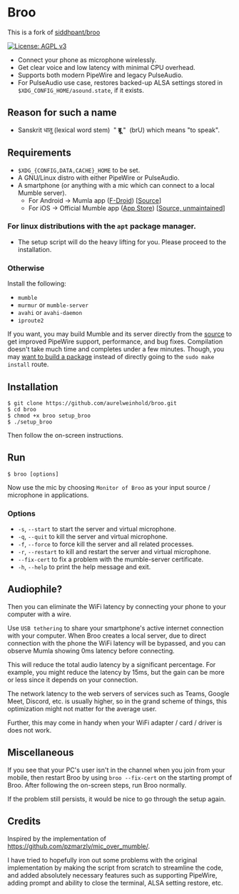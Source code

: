 # Broo

This is a fork of [siddhpant/broo](https://github.com/siddhpant/broo)

 [![License: AGPL v3](https://img.shields.io/badge/License-AGPL_v3-blue.svg)](https://www.gnu.org/licenses/agpl-3.0)
 
- Connect your phone as microphone wirelessly.
- Get clear voice and low latency with minimal CPU overhead.
- Supports both modern PipeWire and legacy PulseAudio.
- For PulseAudio use case, restores backed-up ALSA settings stored in
  `$XDG_CONFIG_HOME/asound.state`, if it exists.


## Reason for such a name

- Sanskrit धातु (lexical word stem) &nbsp;" **ब्रू** "&nbsp; (brU) which means "to speak".

## Requirements

- `$XDG_{CONFIG,DATA,CACHE}_HOME` to be set.
- A GNU/Linux distro with either PipeWire or PulseAudio.
- A smartphone (or anything with a mic which can connect to a local Mumble
  server).
    - For Android → Mumla app ([F-Droid](https://f-droid.org/packages/se.lublin.mumla/)) [[Source](https://gitlab.com/quite/mumla)]
    - For iOS → Official Mumble app ([App Store](https://apps.apple.com/us/app/mumble/id443472808)) [[Source, unmaintained](https://github.com/mumble-voip/mumble-iphoneos)]

### For linux distributions with the `apt` package manager.

- The setup script will do the heavy lifting for you. Please proceed to the
  installation.

### Otherwise

Install the following:

- `mumble`
- `murmur` or `mumble-server`
- `avahi` or `avahi-daemon`
- `iproute2`

If you want, you may build Mumble and its server directly from the
[source](https://github.com/mumble-voip/mumble) to get improved PipeWire
support, performance, and bug fixes. Compilation doesn't take much time and
completes under a few minutes. Though, you may [want to build a
package](https://github.com/mumble-voip/mumble/issues/5302#issuecomment-967989830)
instead of directly going to the `sudo make install` route.

## Installation

```
$ git clone https://github.com/aurelweinhold/broo.git
$ cd broo
$ chmod +x broo setup_broo
$ ./setup_broo
```

Then follow the on-screen instructions.

## Run

```
$ broo [options]
```

Now use the mic by choosing `Monitor of Broo` as your input source / microphone
in applications.

### Options
- `-s`, `--start` to start the server and virtual microphone.
- `-q`, `--quit` to kill the server and virtual microphone.
- `-f`, `--force` to force kill the server and all related processes.
- `-r`, `--restart` to kill and restart the server and virtual microphone.
- `--fix-cert` to fix a problem with the mumble-server certificate.
- `-h`, `--help` to print the help message and exit.


## Audiophile?

Then you can eliminate the WiFi latency by connecting your phone to your
computer with a wire.

Use `USB tethering` to share your smartphone's active internet connection with
your computer. When Broo creates a local server, due to direct connection with
the phone the WiFi latency will be bypassed, and you can observe Mumla showing
0ms latency before connecting.

This will reduce the total audio latency by a significant percentage. For
example, you might reduce the latency by 15ms, but the gain can be more or less
since it depends on your connection.

The network latency to the web servers of services such as Teams, Google Meet,
Discord, etc. is usually higher, so in the grand scheme of things, this
optimization might not matter for the average user.

Further, this may come in handy when your WiFi adapter / card / driver is
does not work.

## Miscellaneous

If you see that your PC's user isn't in the channel when you join from your
mobile, then restart Broo by using `broo --fix-cert` on the starting prompt of
Broo. After following the on-screen steps, run Broo normally.

If the problem still persists, it would be nice to go through the setup again.

## Credits

Inspired by the implementation of https://github.com/pzmarzly/mic_over_mumble/.

I have tried to hopefully iron out some problems with the original
implementation by making the script from scratch to streamline the code, and
added absolutely necessary features such as supporting PipeWire, adding prompt
and ability to close the terminal, ALSA setting restore, etc.
